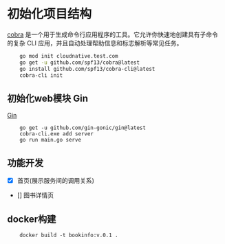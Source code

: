 # 初始化项目结构

[cobra](https://github.com/spf13/cobra) 是一个用于生成命令行应用程序的工具。它允许你快速地创建具有子命令的复杂 CLI 应用，并且自动处理帮助信息和标志解析等常见任务。

```bash
    go mod init cloudnative.test.com
    go get -u github.com/spf13/cobra@latest
    go install github.com/spf13/cobra-cli@latest
    cobra-cli init

```

## 初始化web模块 Gin
[Gin](https://github.com/gin-gonic/gin)
```
    go get -u github.com/gin-gonic/gin@latest
    cobra-cli.exe add server
    go run main.go serve
```

## 功能开发
- [X] 首页(展示服务间的调用关系)
- [] 图书详情页

## docker构建

```
    docker build -t bookinfo:v.0.1 .
```